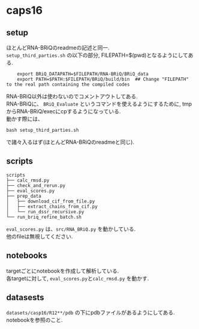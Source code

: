 # caps16 
## setup
ほとんどRNA-BRiQのreadmeの記述と同一.  
`setup_third_parties.sh` の以下の部分, FILEPATH=$(pwd)となるようにしてある.  
```
    export BRiQ_DATAPATH=$FILEPATH/RNA-BRiQ/BRiQ_data
    export PATH=$PATH:$FILEPATH/BRiQ/build/bin  ## Change "FILEPATH" to the real path containing the compiled codes
```
RNA-BRiQ以外は使わないのでコメントアウトしてある.  
RNA-BRiQに、 `BRiQ_Evaluate` というコマンドを使えるようにするために, tmpからRNA-BRiQ/execにcpするようになっている.  
動かす際には、
```
bash setup_third_parties.sh
```
で諸々入るはず(ほとんどRNA-BRiQのreadmeと同じ).  

## scripts
```
scripts
├── calc_rmsd.py
├── check_and_rerun.py
├── eval_scores.py
├── prep_data
│   ├── download_cif_from_file.py
│   ├── extract_chains_from_cif.py
│   └── run_dssr_recursive.py
└── run_briq_refine_batch.sh
```
`eval_scores.py` は、`src/RNA_BRiQ.py` を動かしている.  
他のfileは無視してください.  

## notebooks
targetごとにnotebookを作成して解析している.  
各targetに対して, `eval_scores.py`と`calc_rmsd.py` を動かす.  

## datasests
`datasets/casp16/R12**/pdb` の下にpdbファイルがあるようにしてある.  
notebookを参照のこと.  